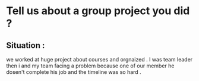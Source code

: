 # Tell us about a group project you did ?
  ## Situation : 
  we worked at huge project about courses and orgnaized . I was team leader then i and my team facing a problem because one of our member he dosen't complete  his job and the timeline was so hard .
       
